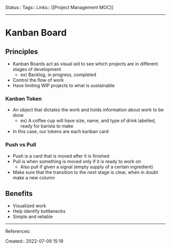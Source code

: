 Status::
Tags:: 
Links:: [[Project Management MOC]]
___
# Kanban Board
## Principles
- Kanban Boards act as visual aid to see which projects are in different stages of development
	- ex) Backlog, in progress, completed
- Control the flow of work
- Have limiting WIP projects to what is sustainable
### Kanban Token
- An object that dictates the work and holds information about work to be done
	- ex) A coffee cup will have size, name, and type of drink labelled, ready for barista to make
- In this case, our tokens are each kanban card

### Push vs Pull
- Push is a card that is moved after it is finished
- Pull is when something is moved only if it is ready to work on
	- Also pull if given a signal (empty supply of a certain ingredient)
- Make sure that the transition to the next stage is clear, when in doubt make a new column

## Benefits
- Visualized work
- Help identify bottlenecks
- Simple and reliable

___
References:

Created:: 2022-07-09 15:19